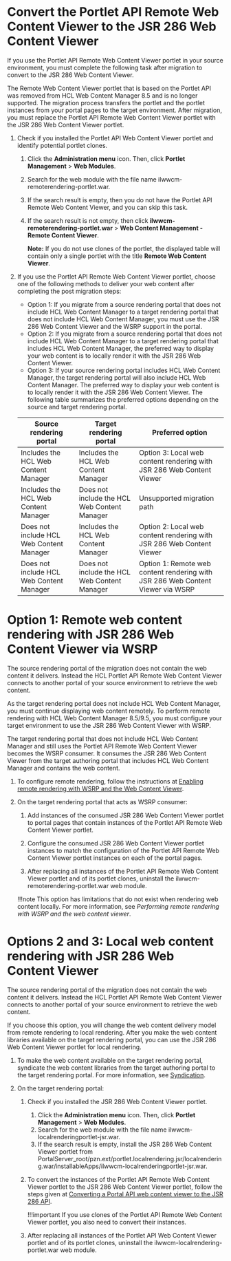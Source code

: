 # Convert the Portlet API Remote Web Content Viewer to the JSR 286 Web Content Viewer

If you use the Portlet API Remote Web Content Viewer portlet in your source environment, you must complete the following task after migration to convert to the JSR 286 Web Content Viewer.

The Remote Web Content Viewer portlet that is based on the Portlet API was removed from HCL Web Content Manager 8.5 and is no longer supported. The migration process transfers the portlet and the portlet instances from your portal pages to the target environment. After migration, you must replace the Portlet API Remote Web Content Viewer portlet with the JSR 286 Web Content Viewer portlet.

1.  Check if you installed the Portlet API Web Content Viewer portlet and identify potential portlet clones.

    1.  Click the **Administration menu** icon. Then, click **Portlet Management** \> **Web Modules**.

    2.  Search for the web module with the file name ilwwcm-remoterendering-portlet.war.

    3.  If the search result is empty, then you do not have the Portlet API Remote Web Content Viewer, and you can skip this task.

    4.  If the search result is not empty, then click **ilwwcm-remoterendering-portlet.war** \> **Web Content Management - Remote Content Viewer**.

        **Note:** If you do not use clones of the portlet, the displayed table will contain only a single portlet with the title **Remote Web Content Viewer**.

2.  If you use the Portlet API Remote Web Content Viewer portlet, choose one of the following methods to deliver your web content after completing the post migration steps:

    -   Option 1: If you migrate from a source rendering portal that does not include HCL Web Content Manager to a target rendering portal that does not include HCL Web Content Manager, you must use the JSR 286 Web Content Viewer and the WSRP support in the portal.
    -   Option 2: If you migrate from a source rendering portal that does not include HCL Web Content Manager to a target rendering portal that includes HCL Web Content Manager, the preferred way to display your web content is to locally render it with the JSR 286 Web Content Viewer.
    -   Option 3: If your source rendering portal includes HCL Web Content Manager, the target rendering portal will also include HCL Web Content Manager. The preferred way to display your web content is to locally render it with the JSR 286 Web Content Viewer.
    The following table summarizes the preferred options depending on the source and target rendering portal.

    |Source rendering portal|Target rendering portal|Preferred option|
    |-----------------------|-----------------------|----------------|
    |Includes the HCL Web Content Manager|Includes the HCL Web Content Manager|Option 3: Local web content rendering with JSR 286 Web Content Viewer|
    |Includes the HCL Web Content Manager|Does not include the HCL Web Content Manager|Unsupported migration path|
    |Does not include HCL Web Content Manager|Includes the HCL Web Content Manager|Option 2: Local web content rendering with JSR 286 Web Content Viewer|
    |Does not include HCL Web Content Manager|Does not include the HCL Web Content Manager|Option 1: Remote web content rendering with JSR 286 Web Content Viewer via WSRP|



# Option 1: Remote web content rendering with JSR 286 Web Content Viewer via WSRP

The source rendering portal of the migration does not contain the web content it delivers. Instead the HCL Portlet API Remote Web Content Viewer connects to another portal of your source environment to retrieve the web content.

As the target rendering portal does not include HCL Web Content Manager, you must continue displaying web content remotely. To perform remote rendering with HCL Web Content Manager 8.5/9.5, you must configure your target environment to use the JSR 286 Web Content Viewer with WSRP.

The target rendering portal that does not include HCL Web Content Manager and still uses the Portlet API Remote Web Content Viewer becomes the WSRP consumer. It consumes the JSR 286 Web Content Viewer from the target authoring portal that includes HCL Web Content Manager and contains the web content.

1.  To configure remote rendering, follow the instructions at [Enabling remote rendering with WSRP and the Web Content Viewer](../../../../../../../manage_content/wcm_delivery/deliver_webcontent_on_dx/enable_remote_render_wsrp/index.md).

2.  On the target rendering portal that acts as WSRP consumer:

    1.  Add instances of the consumed JSR 286 Web Content Viewer portlet to portal pages that contain instances of the Portlet API Remote Web Content Viewer portlet.

    2.  Configure the consumed JSR 286 Web Content Viewer portlet instances to match the configuration of the Portlet API Remote Web Content Viewer portlet instances on each of the portal pages.

    3.  After replacing all instances of the Portlet API Remote Web Content Viewer portlet and of its portlet clones, uninstall the ilwwcm-remoterendering-portlet.war web module.

    !!!note
        This option has limitations that do not exist when rendering web content locally. For more information, see *Performing remote rendering with WSRP and the web content viewer*.


# Options 2 and 3: Local web content rendering with JSR 286 Web Content Viewer

The source rendering portal of the migration does not contain the web content it delivers. Instead the HCL Portlet API Remote Web Content Viewer connects to another portal of your source environment to retrieve the web content.

If you choose this option, you will change the web content delivery model from remote rendering to local rendering. After you make the web content libraries available on the target rendering portal, you can use the JSR 286 Web Content Viewer portlet for local rendering.

1.  To make the web content available on the target rendering portal, syndicate the web content libraries from the target authoring portal to the target rendering portal. For more information, see [Syndication](../../../../../../../manage_content/wcm_delivery/syndication/index.md).

2.  On the target rendering portal:

    1.  Check if you installed the JSR 286 Web Content Viewer portlet.

        1.  Click the **Administration menu** icon. Then, click **Portlet Management** \> **Web Modules**.
        2.  Search for the web module with the file name ilwwcm-localrenderingportlet-jsr.war.
        3.  If the search result is empty, install the JSR 286 Web Content Viewer portlet from PortalServer\_root/pzn.ext/portlet.localrendering.jsr/localrendering.war/installableApps/ilwwcm-localrenderingportlet-jsr.war.
        
    2.  To convert the instances of the Portlet API Remote Web Content Viewer portlet to the JSR 286 Web Content Viewer portlet, follow the steps given at [Converting a Portal API web content viewer to the JSR 286 API](migrt_ptlt_api_wcm.md).

        !!!important
            If you use clones of the Portlet API Remote Web Content Viewer portlet, you also need to convert their instances.

    3.  After replacing all instances of the Portlet API Web Content Viewer portlet and of its portlet clones, uninstall the ilwwcm-localrendering-portlet.war web module.


